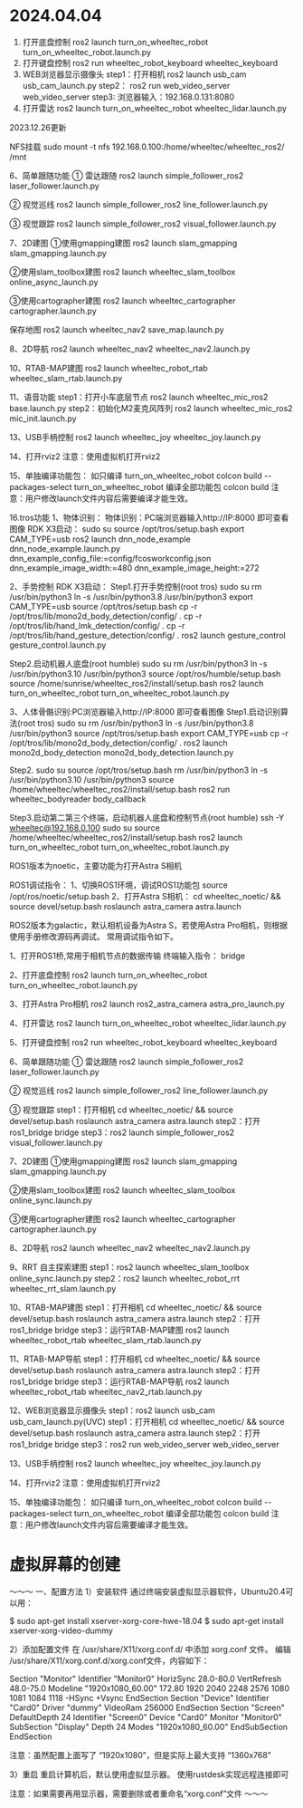 # 2024.04.04

1. 打开底盘控制
ros2 launch turn_on_wheeltec_robot turn_on_wheeltec_robot.launch.py
2. 打开键盘控制
ros2 run wheeltec_robot_keyboard wheeltec_keyboard
3. WEB浏览器显示摄像头
step1：打开相机
ros2 launch usb_cam usb_cam_launch.py
step2：
ros2 run web_video_server web_video_server
step3:
浏览器输入：192.168.0.131:8080
4. 打开雷达
ros2 launch turn_on_wheeltec_robot wheeltec_lidar.launch.py



2023.12.26更新

NFS挂载
sudo mount -t nfs 192.168.0.100:/home/wheeltec/wheeltec_ros2/ /mnt


6、简单跟随功能
① 雷达跟随
ros2 launch simple_follower_ros2 laser_follower.launch.py

② 视觉巡线
ros2 launch simple_follower_ros2 line_follower.launch.py

③ 视觉跟踪
ros2 launch simple_follower_ros2 visual_follower.launch.py

7、2D建图
①使用gmapping建图
ros2 launch slam_gmapping slam_gmapping.launch.py

②使用slam_toolbox建图
ros2 launch wheeltec_slam_toolbox online_async_launch.py

③使用cartographer建图
ros2 launch wheeltec_cartographer cartographer.launch.py

保存地图
ros2 launch wheeltec_nav2 save_map.launch.py

8、2D导航
ros2 launch wheeltec_nav2 wheeltec_nav2.launch.py

10、RTAB-MAP建图
ros2 launch wheeltec_robot_rtab wheeltec_slam_rtab.launch.py

11、语音功能
step1：打开小车底层节点
ros2 launch wheeltec_mic_ros2 base.launch.py
step2：初始化M2麦克风阵列
ros2 launch wheeltec_mic_ros2 mic_init.launch.py

13、USB手柄控制
ros2 launch wheeltec_joy wheeltec_joy.launch.py

14、打开rviz2
注意：使用虚拟机打开rviz2

15、单独编译功能包：
如只编译 turn_on_wheeltec_robot
colcon build --packages-select turn_on_wheeltec_robot
编译全部功能包
colcon build
注意：用户修改launch文件内容后需要编译才能生效。

16.tros功能
1、物体识别：
物体识别：PC端浏览器输入http://IP:8000 即可查看图像
RDK X3启动：
sudo su
source /opt/tros/setup.bash
export CAM_TYPE=usb
ros2 launch dnn_node_example dnn_node_example.launch.py dnn_example_config_file:=config/fcosworkconfig.json dnn_example_image_width:=480 dnn_example_image_height:=272

2、手势控制
RDK X3启动：
Step1.打开手势控制(root tros)
sudo su
rm /usr/bin/python3
ln -s /usr/bin/python3.8 /usr/bin/python3
export CAM_TYPE=usb
source /opt/tros/setup.bash 
cp -r /opt/tros/lib/mono2d_body_detection/config/ .
cp -r /opt/tros/lib/hand_lmk_detection/config/ .
cp -r /opt/tros/lib/hand_gesture_detection/config/ .
ros2 launch gesture_control gesture_control.launch.py 

Step2.启动机器人底盘(root humble)
sudo su
rm /usr/bin/python3
ln -s /usr/bin/python3.10 /usr/bin/python3
source /opt/ros/humble/setup.bash
source /home/sunrise/wheeltec_ros2/install/setup.bash
ros2 launch turn_on_wheeltec_robot turn_on_wheeltec_robot.launch.py



3、人体骨骼识别:PC浏览器输入http://IP:8000 即可查看图像
Step1.启动识别算法(root tros)
sudo su 
rm /usr/bin/python3
ln -s /usr/bin/python3.8 /usr/bin/python3
source /opt/tros/setup.bash
export CAM_TYPE=usb
cp -r /opt/tros/lib/mono2d_body_detection/config/ .
ros2 launch mono2d_body_detection mono2d_body_detection.launch.py

Step2.
sudo su 
source /opt/tros/setup.bash
rm /usr/bin/python3
ln -s /usr/bin/python3.10 /usr/bin/python3
source /home/wheeltec/wheeltec_ros2/install/setup.bash 
ros2 run wheeltec_bodyreader body_callback

Step3.启动第二第三个终端，启动机器人底盘和控制节点(root humble)
ssh -Y wheeltec@192.168.0.100 
sudo su 
source /home/wheeltec/wheeltec_ros2/install/setup.bash 
ros2 launch turn_on_wheeltec_robot turn_on_wheeltec_robot.launch.py

ROS1版本为noetic，主要功能为打开Astra S相机

ROS1调试指令：
1、切换ROS1环境，调试ROS1功能包
source /opt/ros/noetic/setup.bash
2、打开Astra S相机：
cd wheeltec_noetic/ && source devel/setup.bash
roslaunch astra_camera astra.launch
 
ROS2版本为galactic，默认相机设备为Astra S，若使用Astra Pro相机，则根据使用手册修改源码再调试。
常用调试指令如下。

1、打开ROS1桥,常用于相机节点的数据传输
终端输入指令：
       bridge

2、打开底盘控制
ros2 launch turn_on_wheeltec_robot turn_on_wheeltec_robot.launch.py

3、打开Astra Pro相机
ros2 launch ros2_astra_camera astra_pro_launch.py

4、打开雷达
ros2 launch turn_on_wheeltec_robot wheeltec_lidar.launch.py

5、打开键盘控制
ros2 run wheeltec_robot_keyboard wheeltec_keyboard 

6、简单跟随功能
① 雷达跟随
ros2 launch simple_follower_ros2 laser_follower.launch.py

② 视觉巡线
ros2 launch simple_follower_ros2 line_follower.launch.py

③ 视觉跟踪
step1：打开相机
cd wheeltec_noetic/ && source devel/setup.bash
roslaunch astra_camera astra.launch
step2：打开ros1_bridge
       bridge
step3：ros2 launch simple_follower_ros2 visual_follower.launch.py

7、2D建图
①使用gmapping建图
ros2 launch slam_gmapping slam_gmapping.launch.py

②使用slam_toolbox建图
ros2 launch wheeltec_slam_toolbox online_sync.launch.py

③使用cartographer建图
ros2 launch wheeltec_cartographer cartographer.launch.py

8、2D导航
ros2 launch wheeltec_nav2 wheeltec_nav2.launch.py

9、RRT 自主探索建图
step1：ros2 launch wheeltec_slam_toolbox online_sync.launch.py
step2：ros2 launch wheeltec_robot_rrt wheeltec_rrt_slam.launch.py

10、RTAB-MAP建图
step1：打开相机
cd wheeltec_noetic/ && source devel/setup.bash
roslaunch astra_camera astra.launch
step2：打开ros1_bridge
       bridge
step3：运行RTAB-MAP建图
ros2 launch wheeltec_robot_rtab wheeltec_slam_rtab.launch.py

11、RTAB-MAP导航
step1：打开相机
cd wheeltec_noetic/ && source devel/setup.bash
roslaunch astra_camera astra.launch
step2：打开ros1_bridge
       bridge
step3：运行RTAB-MAP导航
ros2 launch wheeltec_robot_rtab wheeltec_nav2_rtab.launch.py


12、WEB浏览器显示摄像头
step1：ros2 launch usb_cam usb_cam_launch.py(UVC)
step1：打开相机
cd wheeltec_noetic/ && source devel/setup.bash
roslaunch astra_camera astra.launch
step2：打开ros1_bridge
       bridge
step3：ros2 run web_video_server web_video_server

13、USB手柄控制
ros2 launch wheeltec_joy wheeltec_joy.launch.py

14、打开rviz2
注意：使用虚拟机打开rviz2

15、单独编译功能包：
如只编译 turn_on_wheeltec_robot
colcon build --packages-select turn_on_wheeltec_robot
编译全部功能包
colcon build
注意：用户修改launch文件内容后需要编译才能生效。


# 虚拟屏幕的创建
～～～
一、配置方法
1）安装软件
通过终端安装虚拟显示器软件，Ubuntu20.4可以用：

$ sudo apt-get install xserver-xorg-core-hwe-18.04
$ sudo apt-get install xserver-xorg-video-dummy

2）添加配置文件
在 /usr/share/X11/xorg.conf.d/ 中添加 xorg.conf 文件。
编辑 /usr/share/X11/xorg.conf.d/xorg.conf文件，内容如下：

Section "Monitor"
  Identifier "Monitor0"
  HorizSync 28.0-80.0
  VertRefresh 48.0-75.0
  Modeline "1920x1080_60.00" 172.80 1920 2040 2248 2576 1080 1081 1084 1118 -HSync +Vsync
EndSection
Section "Device"
  Identifier "Card0"
  Driver "dummy"
  VideoRam 256000
EndSection
Section "Screen"
  DefaultDepth 24
  Identifier "Screen0"
  Device "Card0"
  Monitor "Monitor0"
  SubSection "Display"
    Depth 24
    Modes "1920x1080_60.00"
  EndSubSection
EndSection

注意：虽然配置上面写了 “1920x1080”，但是实际上最大支持 “1360x768”

3）重启
重启计算机后，默认使用虚拟显示器。
使用rustdesk实现远程连接即可

注意：如果需要再用显示器，需要删除或者重命名“xorg.conf”文件
～～～